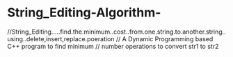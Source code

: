 # String_Editing-Algorithm-
//String_Editing.....find.the.minimum..cost..from.one.string.to.another.string..using..delete,insert,replace.poeration
// A Dynamic Programming based C++ program to find minimum
// number operations to convert str1 to str2

